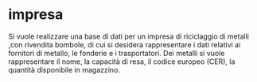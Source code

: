 # impresa
Si vuole realizzare una base di dati per un impresa di riciclaggio di metalli ,con rivendita bombole, di cui si desidera rappresentare i dati relativi ai fornitori di metallo, le fonderie e i trasportatori. Dei metalli si vuole rappresentare il nome, la capacità di resa, il codice europeo (CER), la quantità disponibile in magazzino.
